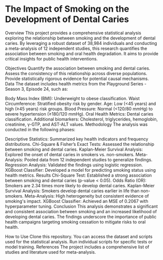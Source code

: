 # The Impact of Smoking on the Development of Dental Caries
Overview
This project provides a comprehensive statistical analysis exploring the relationship between smoking and the development of dental caries. By leveraging a robust dataset of 38,984 individuals and conducting a meta-analysis of 12 independent studies, this research quantifies the association between smoking and oral health degradation. It aims to provide critical insights for public health interventions.

Objectives
Quantify the association between smoking and dental caries.
Assess the consistency of this relationship across diverse populations.
Provide statistically rigorous evidence for potential causal mechanisms.
Data
The dataset includes health metrics from the Playground Series - Season 3, Episode 24, such as:

Body Mass Index (BMI): Underweight to obese classification.
Waist Circumference: Stratified obesity risk by gender.
Age: Low (<45 years) and high (≥45 years) risk groups.
Blood Pressure: Normal (<120/80 mmHg) to severe hypertension (≥180/120 mmHg).
Oral Health Metrics: Dental caries classification.
Additional biomarkers: Cholesterol, triglycerides, hemoglobin, creatinine, γ-GTP, and AST-ALT values.
Methodology
The analysis was conducted in the following phases:

Descriptive Statistics: Summarized key health indicators and frequency distributions.
Chi-Square & Fisher’s Exact Tests: Assessed the relationship between smoking and dental caries.
Kaplan-Meier Survival Analysis: Explored the onset of dental caries in smokers vs. non-smokers.
Meta-Analysis: Pooled data from 12 independent studies to generalize findings.
Regression Analysis: Validated the findings using logistic regression.
XGBoost Classifier: Developed a model for predicting smoking status using health metrics.
Results
Chi-Square Test: Established a strong association between smoking and dental caries (p-value < 0.05).
Odds Ratio (OR): Smokers are 2.34 times more likely to develop dental caries.
Kaplan-Meier Survival Analysis: Smokers develop dental caries earlier in life than non-smokers.
Meta-Analysis: High heterogeneity but consistent evidence of smoking's impact.
XGBoost Classifier: Achieved an MSE of 0.2067 with hyperparameter tuning.
Conclusion
This analysis demonstrates a significant and consistent association between smoking and an increased likelihood of developing dental caries. The findings underscore the importance of public health campaigns targeting smoking cessation to mitigate risks to oral health.

How to Use
Clone this repository.
You can access the dataset and scripts used for the statistical analysis.
Run individual scripts for specific tests or model training.
References
The project includes a comprehensive list of studies and literature used for meta-analysis.
